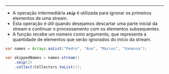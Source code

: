 ___
- A operação intermediária ***`skip`*** é utilizada para ignorar os primeiros elementos de uma stream.
- Esta operação é útil quando desejamos descartar uma parte inicial da stream e continuar o processamento com os elementos subsequentes.
- A função recebe um número como argumento, que representa a quantidade de elementos que serão ignorados do início da stream.
```java
var names = Arrays.asList("Pedro", "Ana", "Marcos", "Vanessa");

var skippedNames = names.stream()
	.skip(2)
	.collect(Collectors.toList());
```